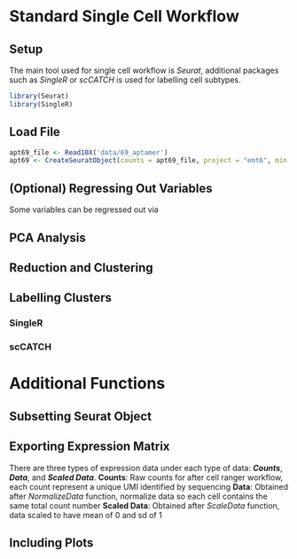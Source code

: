 # Standard Single Cell Workflow

## Setup

The main tool used for single cell workflow is *Seurat*, additional packages such as *SingleR* or *scCATCH* is used for labelling cell subtypes.

```R
library(Seurat)
library(SingleR)
```

## Load File

```R
apt69_file <- Read10X('data/69_aptamer')
apt69 <- CreateSeuratObject(counts = apt69_file, project = "emt6", min.cells = 10, min.features = 200)
```

## (Optional) Regressing Out Variables

Some variables can be regressed out via 


## PCA Analysis


## Reduction and Clustering 


## Labelling Clusters

### SingleR

### scCATCH


# Additional Functions

## Subsetting Seurat Object


## Exporting Expression Matrix

There are three types of expression data under each type of data: ***Counts***, ***Data***, and ***Scaled Data***.
**Counts**: Raw counts for after cell ranger workflow, each count represent a unique UMI identified by sequencing
**Data**: Obtained after *NormalizeData* function, normalize data so each cell contains the same total count number
**Scaled Data**: Obtained after *ScaleData* function, data scaled to have mean of 0 and sd of 1

## Including Plots

